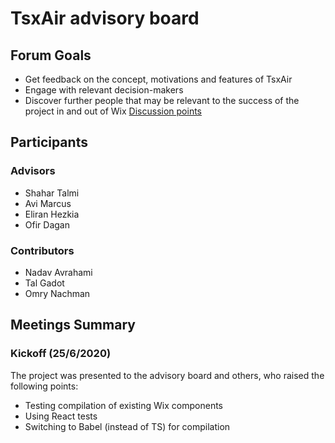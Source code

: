 # TsxAir advisory board

## Forum Goals
- Get feedback on the concept, motivations and features of TsxAir
- Engage with relevant decision-makers
- Discover further people that may be relevant to the success of the project in and out of Wix
[Discussion points](discussion.point.md)

## Participants

### Advisors
- Shahar Talmi
- Avi Marcus
- Eliran Hezkia
- Ofir Dagan

### Contributors
- Nadav Avrahami
- Tal Gadot
- Omry Nachman

## Meetings Summary

### Kickoff (25/6/2020)
The project was presented to the advisory board and others, who raised the following points:
- Testing compilation of existing Wix components 
- Using React tests
- Switching to Babel (instead of TS) for compilation

